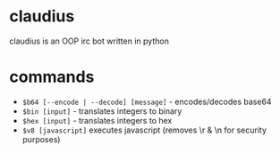 # claudius
claudius is an OOP irc bot written in python

# commands
 - `$b64 [--encode | --decode] [message]` - encodes/decodes base64
 - `$bin [input]` - translates integers to binary
 - `$hex [input]` - translates integers to hex
 - `$v8 [javascript]` executes javascript (removes \r & \n for security purposes)
